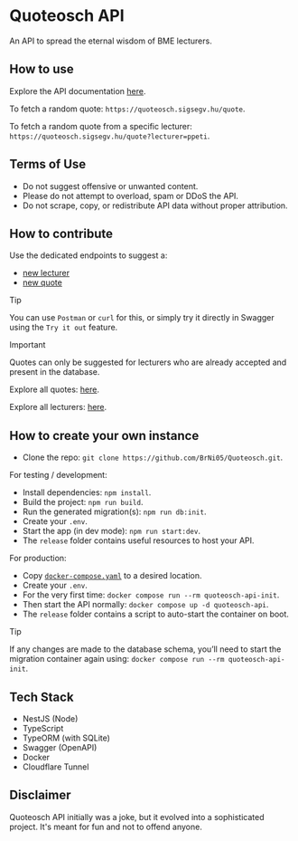 # Quoteosch API

An API to spread the eternal wisdom of BME lecturers.

## How to use

Explore the API documentation [here](https://quoteosch.sigsegv.hu/).

To fetch a random quote: `https://quoteosch.sigsegv.hu/quote`.

To fetch a random quote from a specific lecturer: `https://quoteosch.sigsegv.hu/quote?lecturer=ppeti`.

## Terms of Use

- Do not suggest offensive or unwanted content.
- Please do not attempt to overload, spam or DDoS the API.
- Do not scrape, copy, or redistribute API data without proper attribution.

## How to contribute

Use the dedicated endpoints to suggest a:

- [new lecturer](https://quoteosch.sigsegv.hu/#/ContributeLecturer/suggest)
- [new quote](https://quoteosch.sigsegv.hu/#/ContributeQuote/suggest)

> [!TIP]
> You can use `Postman` or `curl` for this, or simply try it directly in Swagger using the `Try it out` feature.

> [!IMPORTANT]
> Quotes can only be suggested for lecturers who are already accepted and present in the database.

Explore all quotes: [here](https://quoteosch.sigsegv.hu/quote/verbose).

Explore all lecturers: [here](https://quoteosch.sigsegv.hu/lecturer).

## How to create your own instance

- Clone the repo: `git clone https://github.com/BrNi05/Quoteosch.git`.

For testing / development:

- Install dependencies: `npm install`.
- Build the project: `npm run build`.
- Run the generated migration(s): `npm run db:init`.
- Create your `.env`.
- Start the app (in dev mode): `npm run start:dev`.
- The `release` folder contains useful resources to host your API.

For production:

- Copy [`docker-compose.yaml`](https://github.com/BrNi05/Quoteosch/blob/main/release/docker-compose.yaml) to a desired location.
- Create your `.env`.
- For the very first time: `docker compose run --rm quoteosch-api-init`.
- Then start the API normally: `docker compose up -d quoteosch-api`.
- The `release` folder contains a script to auto-start the container on boot.

> [!TIP]
> If any changes are made to the database schema, you’ll need to start the migration container again using: `docker compose run --rm quoteosch-api-init`.

## Tech Stack

- NestJS (Node)
- TypeScript
- TypeORM (with SQLite)
- Swagger (OpenAPI)
- Docker
- Cloudflare Tunnel

## Disclaimer

Quoteosch API initially was a joke, but it evolved into a sophisticated project. It's meant for fun and not to offend anyone.
